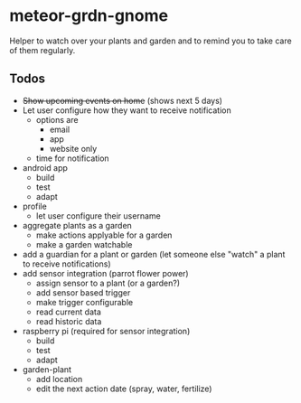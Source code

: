 # meteor-grdn-gnome
Helper to watch over your plants and garden and to remind you to take care of them regularly.

## Todos
* ~~Show upcoming events on home~~ (shows next 5 days)
* Let user configure how they want to receive notification
  * options are 
    * email
    * app
    * website only
  * time for notification
* android app
  * build
  * test
  * adapt
* profile
  * let user configure their username
* aggregate plants as a garden
  * make actions applyable for a garden
  * make a garden watchable
* add a guardian for a plant or garden (let someone else "watch" a plant to receive notifications)
* add sensor integration (parrot flower power)
  * assign sensor to a plant (or a garden?)
  * add sensor based trigger
  * make trigger configurable
  * read current data
  * read historic data
* raspberry pi (required for sensor integration)
  * build
  * test
  * adapt
* garden-plant
  * add location
  * edit the next action date (spray, water, fertilize)
